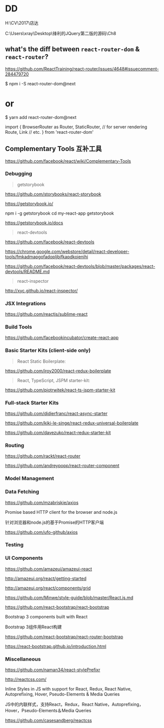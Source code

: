 # DD



H:\CV\2017\店达



C:\Users\xray\Desktop\锋利的JQuery第二版的源码\Ch8



## what's the diff between `react-router-dom` & `react-router`?



https://github.com/ReactTraining/react-router/issues/4648#issuecomment-284479720



$ npm i -S react-router-dom@next
# or
$ yarn add react-router-dom@next

import {
    BrowserRouter as Router,
    StaticRouter, // for server rendering
    Route,
    Link
    // etc.
} from 'react-router-dom'

































## Complementary Tools 互补工具

https://github.com/facebook/react/wiki/Complementary-Tools


### Debugging


> getstorybook

https://github.com/storybooks/react-storybook

https://getstorybook.io/


npm i -g getstorybook
cd my-react-app
getstorybook

https://getstorybook.io/docs


> react-devtools

https://github.com/facebook/react-devtools

https://chrome.google.com/webstore/detail/react-developer-tools/fmkadmapgofadopljbjfkapdkoienihi

https://github.com/facebook/react-devtools/blob/master/packages/react-devtools/README.md



> react-inspector

http://xyc.github.io/react-inspector/





### JSX Integrations

https://github.com/reactjs/sublime-react





### Build Tools

https://github.com/facebookincubator/create-react-app




### Basic Starter Kits (client-side only)

> React Static Boilerplate:

https://github.com/iroy2000/react-redux-boilerplate



> React, TypeScript, JSPM starter-kit:

https://github.com/piotrwitek/react-ts-jspm-starter-kit






### Full-stack Starter Kits


https://github.com/didierfranc/react-async-starter


https://github.com/kiki-le-singe/react-redux-universal-boilerplate


https://github.com/davezuko/react-redux-starter-kit




### Routing



https://github.com/rackt/react-router

https://github.com/andreypopp/react-router-component





### Model Management




### Data Fetching

https://github.com/mzabriskie/axios

Promise based HTTP client for the browser and node.js

针对浏览器和node.js的基于Promise的HTTP客户端


https://github.com/ufo-github/axios













### Testing









### UI Components


https://github.com/amazeui/amazeui-react


http://amazeui.org/react/getting-started

http://amazeui.org/react/components/grid

https://github.com/Minwe/style-guide/blob/master/React.js.md








https://github.com/react-bootstrap/react-bootstrap

Bootstrap 3 components built with React

Bootstrap 3组件用React构建


https://github.com/react-bootstrap/react-router-bootstrap

https://react-bootstrap.github.io/introduction.html










### Miscellaneous

https://github.com/naman34/react-stylePrefixr


http://reactcss.com/

Inline Styles in JS with support for React, Redux, React Native, Autoprefixing, Hover, Pseudo-Elements & Media Queries


JS中的内联样式，支持React，Redux，React Native，Autoprefixing，Hover，Pseudo-Elements＆Media Queries


https://github.com/casesandberg/reactcss






